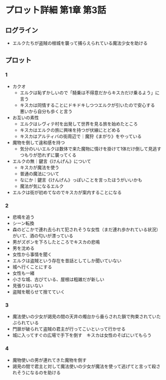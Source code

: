 # プロット詳細 第1章 第3話
## ログライン
- エルクたちが盗賊の根城を襲って捕らえられている魔法少女を助ける

## プロット
### 1
- カクオ
  - エルクは恥ずかしいので「騎乗は不得意だからキスカだけ乗るよう」に言う
  - キスカは同情することにドキドキしつつエルクが引いたので安心する　悪いから自分も歩くと言う
- お互いの素性
  - エルクはレヴィテ村を出発して世界を見る旅を始めたところ
  - キスカはエルクの旅に興味を持つが伏線にとどめる
  - キスカはアルティバの街周辺で｜魔狩《まがり》をやっている
- 魔物を倒して違和感を持つ
  - 気分のいいエルクは数体で来た魔物に情けを掛けて1体だけ倒して見逃すつもりが恐れずに襲ってくる
- エルクの無｜鍵言《けんげん》について
  - キスカが魔法を使う
  - 普通の魔法について
  - なにか｜鍵言《けんげん》っぽいことを言ったほうがいいかも
  - 魔法が気になるエルク
- エルクは街が初めてなのでキスカが案内することになる


### 2
- 悲鳴を追う
- シーン転換
- 森のどこかで連れ去られて犯されそうな女性（まだ連れ歩かれている状況）がいて、酒の匂いが漂っている
- 男がズボンを下ろしたところでキスカの悲鳴
- 男を沈める
- 女性から事情を聞く
- エルクは盗賊という存在を昔話としてしか聞いていない
- 城へ行くことにする
- 女性も一緒
- 小さな城、古びている、屋根は粗雑だが新しい
- 見張りはいない
- 盗賊を眠らせて捨てていく

### 3
- 魔法使いの少女が謁見の間の天井の燭台から垂らされた鎖で拘束されていたぶられている
- 門扉が破られて盗賊の君主が行ってこいといって行かせる
- 城に入ってすぐの広場で手下を倒す　キスカは女性のそばにいてもらう


### 4
- 魔物使いの男が連れてきた魔物を倒す
- 謁見の間で君主と対して魔法使いの少女が魔法を使って逃げてと言って殺されそうになるのを助ける
